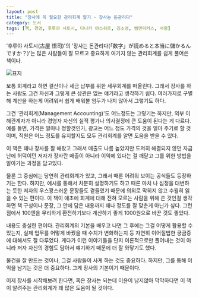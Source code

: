 ```yaml
---
layout: post
title: "장사에 꼭 필요한 관리회계 알기 - 장사는 돈관리다"
category: 도서
tags: [책, 경영, 후루야 사토시, 다나카 야스히로, 김소영, 쌤앤파커스, 서평]
---
```


'후루야 사토시(古屋 悟司)'의
'장사는 돈관리다(「数字」が読めると本当に儲かるんですか？)'는
많은 사람들이 잘 모르고 중요하게 여기지 않는 관리회계를 쉽게 풀어쓴 책이다.

![표지](https://lh3.googleusercontent.com/yAcjktDlR1HxZst18IFMnjT-Q0fSQnw3zR7JYJY7-qlxYdre-MoZdJ-wmo4cpDvBhHx0SMoVvML2hw=s480)

보통 회계라고 하면 결산이나 세금 납부를 위한 세무회계를 떠올린다.
그래서 장사를 하는 사람도 그건 자신과 그렇게 큰 상관은 없는 얘기라고 생각하기 쉽다.
여러가지로 구별해 계산을 하는게 어려워서 쉽게 배워볼 엄두가 나지 않아서 그렇기도 하다.

그건 '관리회계(Management Accounting)'도 어느정도는 그렇기는 하지만,
외부 이해관계자가 아니라 경영자 자신의 실적 평가나 의사결정에 큰 도움이 된다는 게 다르다.
예를 들면, 가격은 얼마나 정할것인가,
광고는 어느 정도 가격의 것을 얼마 주기로 할 것이며,
직원은 어느 정도를 유지할지도 모두 관리회계를 알면 도움을 받을 수 있다.

이 책은 꽤나 장사를 잘 해왔고 그래서 매출도 나름 높았지만
도저히 해결되지 않던 자금난에 허덕이던 저자가
장사란 매출이 아니라 이익에 있다는 걸 깨닫고
그를 위한 방법을 알아가는 과정을 담고있다.

물론 그 중심에는 당연히 관리회계가 있고,
그래서 때론 어려워 보이는 공식들도 등장하기는 한다.
하지만, 예시를 통해서 차분히 설명하기도 하고
때론 마치 나 심정을 대변하는 듯한 저자의 우스꽝스러운 문장들도 곁들였기 때문에
의외로 막히지 않고 수월히 읽을 수 있는 편이다.
이 책이 애초에 회계에 대해 전혀 모르는 사람을 위해 쓴 것인걸 생각하면
책 구성이나 문장, 그 안에 담은 내용까지 꽤나 정도를 잘 맞춘게 아닌가 싶다.
그런 점에서 100엔을 무리하게 환전하기보다 계산하기 좋게 1000원으로 바꾼 것도 좋았다.

내용도 충실한 편이다.
관리회계의 기본을 배우고 나면
그 후에는 그걸 어떻게 활용할 수 있는지,
실제 업무를 어떻게 바꿨을 때 수치가 변화하는지 등
자연히 이어질법한 궁금증에 대해서도 잘 다루었다.
게다가 이런 이야기들을 단지 이론적으로만 풀어내는 것이 아니라
저자 자신의 경험도 담아서 얘기하기 때문에
더 잘 와닿기도 했다.

물건을 잘 만드는 것이나,
그걸 사람들이 사게 하는 것도 중요하다.
하지만, 그를 통해 이익을 남기는 것은 더 중요하다.
그게 장사의 기본이기 때문이다.

이제 장사를 시작해보려 한다면,
혹은 장사는 되는데 이윤이 남지않아 막막하다면
이 책이 알려주는 관리회계가 꽤 많은 도움이 될 것이다.
